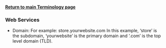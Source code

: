 #### [Return to main Terminology page](https://github.com/hydropero/Terminology)
### Web Services
  - Domain: 
     For example: store.yourwebsite.com
     In this example, ‘store’ is the subdomain, ‘yourwebsite’ is the primary domain and ‘.com’ is the top level domain (TLD).
